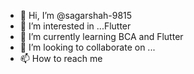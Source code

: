 - 👋 Hi, I’m @sagarshah-9815
- 👀 I’m interested in ...Flutter 
- 🌱 I’m currently learning BCA and Flutter
- 💞️ I’m looking to collaborate on ...
- 📫 How to reach me 


<!---
sagarshah-9815/sagarshah-9815 is a ✨ special ✨ repository because its `README.md` (this file) appears on your GitHub profile.
You can click the Preview link to take a look at your changes.
--->
